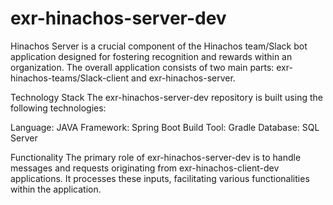 # exr-hinachos-server-dev
Hinachos Server is a crucial component of the Hinachos team/Slack bot application designed for fostering recognition and rewards within an organization. The overall application consists of two main parts: exr-hinachos-teams/Slack-client and exr-hinachos-server.

Technology Stack
The exr-hinachos-server-dev repository is built using the following technologies:

Language: JAVA
Framework: Spring Boot
Build Tool: Gradle
Database: SQL Server

Functionality
The primary role of exr-hinachos-server-dev is
to handle messages and requests originating from exr-hinachos-client-dev applications.
It processes these inputs, facilitating various functionalities within the application.
